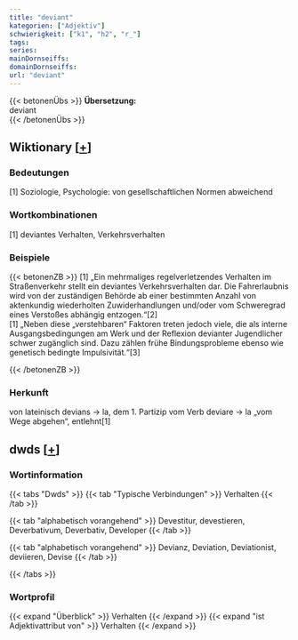 ```yaml
---
title: "deviant"
kategorien: ["Adjektiv"]
schwierigkeit: ["k1", "h2", "r_"]
tags:
series:
mainDornseiffs:
domainDornseiffs:
url: "deviant"
---
```


{{< betonenÜbs >}}
**Übersetzung:**  
deviant  
{{< /betonenÜbs >}}

## Wiktionary [[+](https://de.wiktionary.org/wiki/deviant)]

### Bedeutungen
[1] Soziologie, Psychologie: von gesellschaftlichen Normen abweichend  

### Wortkombinationen
[1] deviantes Verhalten, Verkehrsverhalten  

### Beispiele
{{< betonenZB >}}
[1] „Ein mehrmaliges regelverletzendes Verhalten im Straßenverkehr stellt ein deviantes Verkehrsverhalten dar. Die Fahrerlaubnis wird von der zuständigen Behörde ab einer bestimmten Anzahl von aktenkundig wiederholten Zuwiderhandlungen und/oder vom Schweregrad eines Verstoßes abhängig entzogen.“[2]  
[1] „Neben diese „verstehbaren“ Faktoren treten jedoch viele, die als interne Ausgangsbedingungen am Werk und der Reflexion devianter Jugendlicher schwer zugänglich sind. Dazu zählen frühe Bindungsprobleme ebenso wie genetisch bedingte Impulsivität.“[3]  

{{< /betonenZB >}}
### Herkunft
von lateinisch devians → la, dem 1. Partizip vom Verb deviare → la „vom Wege abgehen“, entlehnt[1]  



## dwds [[+](https://www.dwds.de/wb/deviant)]

### Wortinformation
{{< tabs "Dwds" >}}
{{< tab "Typische Verbindungen" >}}
Verhalten
{{< /tab >}}

{{< tab "alphabetisch vorangehend" >}}
Devestitur, devestieren, Deverbativum, Deverbativ, Developer
{{< /tab >}}

{{< tab "alphabetisch vorangehend" >}}
Devianz, Deviation, Deviationist, deviieren, Devise
{{< /tab >}}

{{< /tabs >}}

### Wortprofil
{{< expand "Überblick" >}} Verhalten {{< /expand >}}
{{< expand "ist Adjektivattribut von" >}} Verhalten {{< /expand >}}

